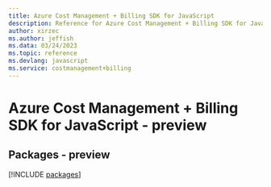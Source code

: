 ```yaml
---
title: Azure Cost Management + Billing SDK for JavaScript
description: Reference for Azure Cost Management + Billing SDK for JavaScript
author: xirzec
ms.author: jeffish
ms.data: 03/24/2023
ms.topic: reference
ms.devlang: javascript
ms.service: costmanagement+billing
---
```

# Azure Cost Management + Billing SDK for JavaScript - preview
## Packages - preview
[!INCLUDE [packages](cost-management-+-billing-index.md)]